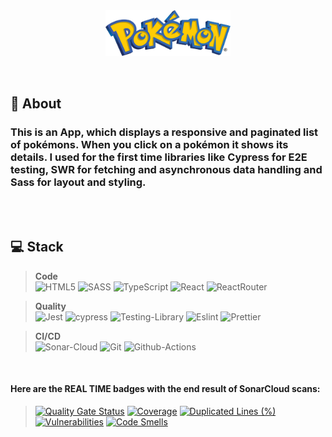 <div align='center'>
<img src='https://github.com/abelguevaralanda/Pokedex/blob/main/public/asset/images/pokemon-23.svg' width='200px' align='center'/> 
  </div>
  <br/><br/>
  
  ## :speech_balloon: About
  <h3>This is an App, which displays a responsive and paginated list of pokémons. When you click on a pokémon it shows its details. 
I used for the first time libraries like Cypress for E2E testing, SWR for fetching and asynchronous data handling and Sass for layout and styling.</h3>

 <br/><br/>
 
 ## :computer: Stack
 
 > **Code**<br>
 > ![HTML5](https://img.shields.io/badge/HTML5-E34F26?style=for-the-badge&logo=html5&logoColor=white)
 > ![SASS](https://img.shields.io/badge/Sass-CC6699?style=for-the-badge&logo=sass&logoColor=white)
 > ![TypeScript](https://img.shields.io/badge/TypeScript-007ACC?style=for-the-badge&logo=typescript&logoColor=white)
 > ![React](https://img.shields.io/badge/React-20232A?style=for-the-badge&logo=react&logoColor=61DAFB)
 > ![ReactRouter](https://img.shields.io/badge/React_Router-CA4245?style=for-the-badge&logo=react-router&logoColor=white)

 > **Quality**<br>
 > ![Jest](https://img.shields.io/badge/-jest-%23C21325?style=for-the-badge&logo=jest&logoColor=white)
 > ![cypress](https://img.shields.io/badge/-cypress-%23E5E5E5?style=for-the-badge&logo=cypress&logoColor=058a5e)
 > ![Testing-Library](https://img.shields.io/badge/-TestingLibrary-%23E33332?style=for-the-badge&logo=testing-library&logoColor=white)
 > 	![Eslint](https://img.shields.io/badge/eslint-3A33D1?style=for-the-badge&logo=eslint&logoColor=white)
 > 	![Prettier](https://img.shields.io/badge/prettier-1A2C34?style=for-the-badge&logo=prettier&logoColor=F7BA3E)
	
  > **CI/CD**<br>
  > ![Sonar-Cloud](https://img.shields.io/badge/SonarCloud-F3702A.svg?style=for-the-badge&logo=SonarCloud&logoColor=white)
  > ![Git](https://img.shields.io/badge/Git-F05032.svg?style=for-the-badge&logo=Git&logoColor=white)
  > ![Github-Actions](https://img.shields.io/badge/GitHub%20Actions-2088FF.svg?style=for-the-badge&logo=GitHub-Actions&logoColor=white)

<br/>

**<h4>Here are the REAL TIME badges with the end result of SonarCloud scans:</h4>**
> [![Quality Gate Status](https://sonarcloud.io/api/project_badges/measure?project=abelguevaralanda_Pokedex&metric=alert_status)](https://sonarcloud.io/summary/new_code?id=abelguevaralanda_Pokedex)
> [![Coverage](https://sonarcloud.io/api/project_badges/measure?project=abelguevaralanda_Pokedex&metric=coverage)](https://sonarcloud.io/summary/new_code?id=abelguevaralanda_Pokedex)
> [![Duplicated Lines (%)](https://sonarcloud.io/api/project_badges/measure?project=abelguevaralanda_Pokedex&metric=duplicated_lines_density)](https://sonarcloud.io/summary/new_code?id=abelguevaralanda_Pokedex)
> [![Vulnerabilities](https://sonarcloud.io/api/project_badges/measure?project=abelguevaralanda_Pokedex&metric=vulnerabilities)](https://sonarcloud.io/summary/new_code?id=abelguevaralanda_Pokedex)
> [![Code Smells](https://sonarcloud.io/api/project_badges/measure?project=abelguevaralanda_Pokedex&metric=code_smells)](https://sonarcloud.io/summary/new_code?id=abelguevaralanda_Pokedex)


